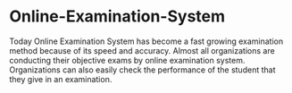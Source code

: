 # Online-Examination-System
Today Online Examination System has become a fast growing examination method because of its speed and accuracy. Almost all organizations are conducting their objective exams by online examination system. Organizations can also easily check the performance of the student that they give in an examination.
